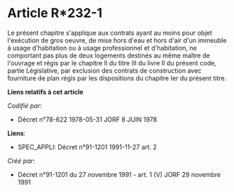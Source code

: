 # Article R*232-1

Le présent chapitre s'applique aux contrats ayant au moins pour objet l'exécution de gros oeuvre, de mise hors d'eau et hors
d'air d'un immeuble à usage d'habitation ou à usage professionnel et d'habitation, ne comportant pas plus de deux logements
destinés au même maître de l'ouvrage et régis par le chapitre II du titre III du livre II du présent code, partie
Législative, par exclusion des contrats de construction avec fourniture de plan régis par les dispositions du chapitre Ier du
présent titre.

**Liens relatifs à cet article**

_Codifié par_:

  - Décret n°78-622 1978-05-31 JORF 8 JUIN 1978

**Liens**:

  - SPEC_APPLI: Décret n°91-1201 1991-11-27 art. 2

_Créé par_:

  - Décret n°91-1201 du 27 novembre 1991 - art. 1 (V) JORF 29 novembre 1991
